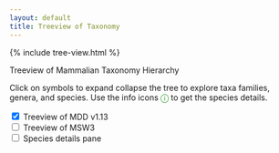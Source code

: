 ```yaml
---
layout: default
title: Treeview of Taxonomy
---
```


{% include tree-view.html %}

<div class="container text-center">
<p class="h2">
    Treeview of Mammalian Taxonomy Hierarchy
</p>
<p>
    Click on symbols to expand collapse the tree to explore taxa families, genera, and species. Use the info icons <span style="color:#008800;font-weight:500;">&#9432; </span> to get the species details.
</p>
<div class="row my-4">
<div class="tree-display-options">
    <input id="check-MDD"     type="checkbox" name="load" onchange="onChangeOrderList(event)" checked > Treeview of MDD v1.13
    <br/><input id="check-MSW3"    type="checkbox" name="load" onchange="onChangeOrderList(event)" > Treeview of MSW3
    <br/><input id="check-details" type="checkbox" name="load" onchange="onChangeOrderList(event)" > Species details pane
</div>
</div>

<div style="clear:both;"></div>

<div class="row my-4">
<div class="col-md px-2">
<div id="content-MDD" class="interactive"></div>
</div>

<div  class="col-md px-2">
<div id="content-MSW3" class="interactive"></div>
</div>
<div  class="col-md">
<div id="content-details" > <!-- used by fillSpeciesInfo() --> </div>
</div>
</div>
</div>

